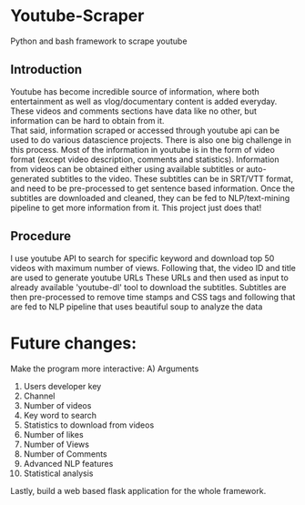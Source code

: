 # Youtube-Scraper
Python and bash framework to scrape youtube

## Introduction
Youtube has become incredible source of information, where both entertainment as well as vlog/documentary content is added everyday.
These videos and comments sections have data like no other, but information can be hard to obtain from it.   
That said, information scraped or accessed through youtube api can be used to do various datascience projects.
There is also one big challenge in this process. Most of the information in youtube is in the form of video format 
(except video description, comments and statistics). Information from videos can be obtained either using available subtitles 
or auto-generated subtitles to the video. These subtitles can be in SRT/VTT format, and need to be pre-processed to get
sentence based information. Once the subtitles are downloaded and cleaned, they can be fed to NLP/text-mining pipeline to get more 
information from it. This project just does that!

## Procedure
I use youtube API to search for specific keyword and download top 50 videos with maximum number of views.
Following that, the video ID and title are used to generate youtube URLs
These URLs and then used as input to already available 'youtube-dl' tool to download the subtitles. 
Subtitles are then pre-processed to remove time stamps and CSS tags
and following that are fed to NLP pipeline that uses beautiful soup to analyze the data

# Future changes:
Make the program more interactive:
A) Arguments
1. Users developer key
2. Channel
3. Number of videos
4. Key word to search
5. Statistics to download from videos
6. Number of likes
7. Number of Views
8. Number of Comments
9. Advanced NLP features
10. Statistical analysis

Lastly, build a web based flask application for the whole framework.


